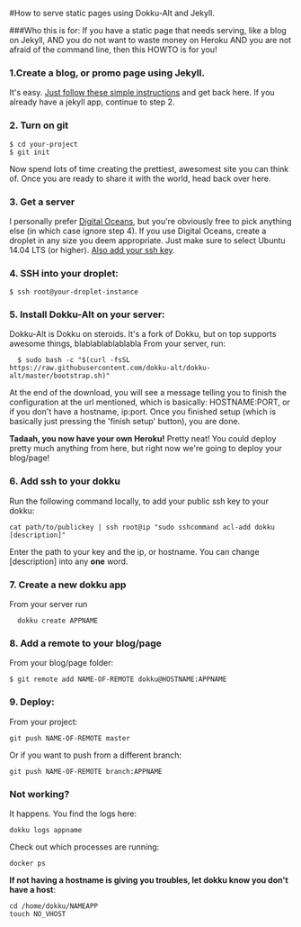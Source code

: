 #How to serve static pages using Dokku-Alt and Jekyll.

###Who this is for:
If you have a static page that needs serving, like a blog on Jekyll, 
AND you do not want to waste money on Heroku 
AND you are not afraid of the command line, then this HOWTO is for you!


### 1.Create a blog, or promo page using Jekyll. 
It's easy. [Just follow these simple instructions]() and get back here. If you already have a jekyll app, continue to step 2.

### 2. Turn on git 
  ```
  $ cd your-project
  $ git init 
  ```

Now spend lots of time creating the prettiest, awesomest site you can think of. Once you are ready to share it with the world, head back over here.

### 3. Get a server
I personally prefer [Digital Oceans](https://www.digitalocean.com/), but you're obviously free to pick anything else (in which case ignore step 4). 
If you use Digital Oceans, create a droplet in any size you deem appropriate. Just make sure to select Ubuntu 14.04 LTS (or higher). [Also add your ssh key](https://www.digitalocean.com/community/tutorials/how-to-use-ssh-keys-with-digitalocean-droplets).

### 4. SSH into your droplet:
```
$ ssh root@your-droplet-instance
```

### 5. Install Dokku-Alt on your server:
Dokku-Alt is Dokku on steroids. It's a fork of Dokku, but on top supports awesome things, blablablablablabla
From your server, run: 
```
  $ sudo bash -c "$(curl -fsSL https://raw.githubusercontent.com/dokku-alt/dokku-alt/master/bootstrap.sh)"
```

At the end of the download, you will see a message telling you to finish the configuration at the url mentioned, which is basically: HOSTNAME:PORT, or if you don't have a hostname, ip:port.
Once you finished setup (which is basically just pressing the 'finish setup' button), you are done.

**Tadaah, you now have your own Heroku!** Pretty neat! 
You could deploy pretty much anything from here, but right now we're going to deploy your blog/page!

### 6. Add ssh to your dokku
Run the following command locally, to add your public ssh key to your dokku:
```
cat path/to/publickey | ssh root@ip "sudo sshcommand acl-add dokku [description]"
```
Enter the path to your key and the ip, or hostname. You can change [description] into any **one** word.

### 7. Create a new dokku app
From your server run

```
  dokku create APPNAME
```

### 8. Add a remote to your blog/page
From your blog/page folder:

```
$ git remote add NAME-OF-REMOTE dokku@HOSTNAME:APPNAME
```

### 9. Deploy:
From your project:
```
git push NAME-OF-REMOTE master
```

Or if you want to push from a different branch:

```
git push NAME-OF-REMOTE branch:APPNAME
```

### Not working? 
It happens. You find the logs here: 
```
dokku logs appname
```

Check out which processes are running: 

```
docker ps
```

**If not having a hostname is giving you troubles, let dokku know you don't have a host**:
```
cd /home/dokku/NAMEAPP
touch NO_VHOST
```
